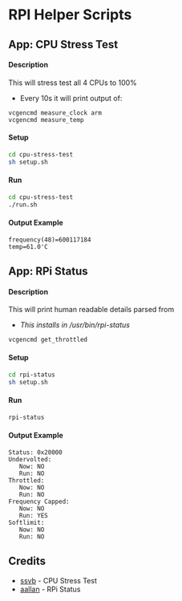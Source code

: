 # RPI Helper Scripts

## App: CPU Stress Test
#### Description
This will stress test all 4 CPUs to 100%
* Every 10s it will print output of:
```
vcgencmd measure_clock arm
vcgencmd measure_temp
```
#### Setup
```bash
cd cpu-stress-test
sh setup.sh
```
#### Run
```bash
cd cpu-stress-test
./run.sh
```
#### Output Example
```
frequency(48)=600117184
temp=61.0'C
```

## App: RPi Status
#### Description
This will print human readable details parsed from

* _This installs in /usr/bin/rpi-status_
```
vcgencmd get_throttled
```
#### Setup
```bash
cd rpi-status
sh setup.sh
```
#### Run
```bash
rpi-status
```
#### Output Example
```
Status: 0x20000
Undervolted:
   Now: NO
   Run: NO
Throttled:
   Now: NO
   Run: NO
Frequency Capped:
   Now: NO
   Run: YES
Softlimit:
   Now: NO
   Run: NO
```

## Credits
* [ssvb](https://github.com/ssvb/cpuburn-arm) - CPU Stress Test
* [aallan](https://gist.github.com/aallan/0b03f5dcc65756dde6045c6e96c26459) - RPi Status

